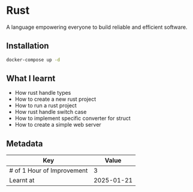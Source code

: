 # Rust

A language empowering everyone to build reliable and efficient software.

## Installation


```bash
docker-compose up -d
```

## What I learnt

- How rust handle types
- How to create a new rust project
- How to run a rust project
- How rust handle switch case
- How to implement specific converter for struct
- How to create a simple web server

## Metadata

| Key | Value |
|-----|-------|
| # of 1 Hour of Improvement | 3 |
| Learnt at | 2025-01-21 |